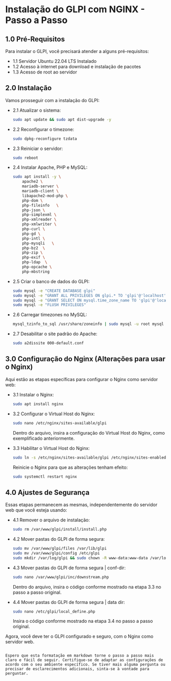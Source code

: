 
# Instalação do GLPI com NGINX - Passo a Passo

## 1.0 Pré-Requisitos

Para instalar o GLPI, você precisará atender a alguns pré-requisitos:

- 1.1 Servidor Ubuntu 22.04 LTS Instalado
- 1.2 Acesso à internet para download e instalação de pacotes
- 1.3 Acesso de root ao servidor

## 2.0 Instalação

Vamos prosseguir com a instalação do GLPI:

- 2.1 Atualizar o sistema:
  ```bash
  sudo apt update && sudo apt dist-upgrade -y
  ```

- 2.2 Reconfigurar o timezone:
  ```bash
  sudo dpkg-reconfigure tzdata
  ```

- 2.3 Reiniciar o servidor:
  ```bash
  sudo reboot
  ```

- 2.4 Instalar Apache, PHP e MySQL:
  ```bash
  sudo apt install -y \
      apache2 \
      mariadb-server \
      mariadb-client \
      libapache2-mod-php \
      php-dom \
      php-fileinfo   \
      php-json \
      php-simplexml \
      php-xmlreader \
      php-xmlwriter \
      php-curl \
      php-gd \
      php-intl \
      php-mysqli   \
      php-bz2  \
      php-zip \
      php-exif \
      php-ldap  \
      php-opcache \
      php-mbstring
  ```

- 2.5 Criar o banco de dados do GLPI:
  ```bash
  sudo mysql -e "CREATE DATABASE glpi"
  sudo mysql -e "GRANT ALL PRIVILEGES ON glpi.* TO 'glpi'@'localhost' IDENTIFIED BY 'P4ssw0rd'"
  sudo mysql -e "GRANT SELECT ON mysql.time_zone_name TO 'glpi'@'localhost'"
  sudo mysql -e "FLUSH PRIVILEGES"
  ```

- 2.6 Carregar timezones no MySQL:
  ```bash
  mysql_tzinfo_to_sql /usr/share/zoneinfo | sudo mysql -u root mysql
  ```

- 2.7 Desabilitar o site padrão do Apache:
  ```bash
  sudo a2dissite 000-default.conf
  ```

## 3.0 Configuração do Nginx (Alterações para usar o Nginx)

Aqui estão as etapas específicas para configurar o Nginx como servidor web:

- 3.1 Instalar o Nginx:
  ```bash
  sudo apt install nginx
  ```

- 3.2 Configurar o Virtual Host do Nginx:
  ```bash
  sudo nano /etc/nginx/sites-available/glpi
  ```

  Dentro do arquivo, insira a configuração do Virtual Host do Nginx, como exemplificado anteriormente.

- 3.3 Habilitar o Virtual Host do Nginx:
  ```bash
  sudo ln -s /etc/nginx/sites-available/glpi /etc/nginx/sites-enabled/
  ```

  Reinicie o Nginx para que as alterações tenham efeito:
  ```bash
  sudo systemctl restart nginx
  ```

## 4.0 Ajustes de Segurança

Essas etapas permanecem as mesmas, independentemente do servidor web que você esteja usando:

- 4.1 Remover o arquivo de instalação:
  ```bash
  sudo rm /var/www/glpi/install/install.php
  ```

- 4.2 Mover pastas do GLPI de forma segura:
  ```bash
  sudo mv /var/www/glpi/files /var/lib/glpi
  sudo mv /var/www/glpi/config /etc/glpi
  sudo mkdir /var/log/glpi && sudo chown -R www-data:www-data /var/log/glpi
  ```

- 4.3 Mover pastas do GLPI de forma segura | conf-dir:
  ```bash
  sudo nano /var/www/glpi/inc/downstream.php
  ```

  Dentro do arquivo, insira o código conforme mostrado na etapa 3.3 no passo a passo original.

- 4.4 Mover pastas do GLPI de forma segura | data dir:
  ```bash
  sudo nano /etc/glpi/local_define.php
  ```

  Insira o código conforme mostrado na etapa 3.4 no passo a passo original.

Agora, você deve ter o GLPI configurado e seguro, com o Nginx como servidor web.
```

Espero que esta formatação em markdown torne o passo a passo mais claro e fácil de seguir. Certifique-se de adaptar as configurações de acordo com o seu ambiente específico. Se tiver mais alguma pergunta ou precisar de esclarecimentos adicionais, sinta-se à vontade para perguntar.
